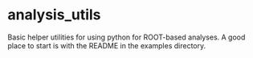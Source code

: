 analysis_utils
==============

Basic helper utilities for using python for ROOT-based analyses.
A good place to start is with the README in the examples directory.
